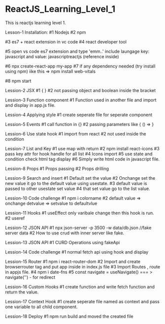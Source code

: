 # ReactJS_Learning_Level_1
This is reactjs learning level 1.


Lesson-1 Installation:
#1 Nodejs
#2 npm

#3 es7 + react extension in vc code
#4 react developer tool

#5 open vs code es7 extension and type 'emm..'  include laungage key: javascript and value: javascriptreactjs  (reference inside)

#6 npx create-react-app my-app
#7 if any dependency needed (try install using npm)    iike this => npm install web-vitals

#8 npm start

Lession-2 JSX
#1 { <!-- output value render --> }
#2 not passing object and boolean inside the bracket

Lession-3 Function component
#1 Function used in another file and import and display in app.js file.

Lession-4 Applying style
#1 create seperate file for seperate component

Lession-5  Events
#1 call function in {}
#2 passing parameters like { () => <!-- function name --> }

Lession-6 Use state hook
#1 import from react
#2 not used inside the condition

Lession-7 List and Key
#1 use map with return
#2 npm install react-icons
#3 pass key attr for hook handle for all list
#4 Icons import
#5 use state and condition check html tag display
#6 Simply write html code in javascript file.

Lession-8 Props
#1 Props passing
#2 Props drilling 

Lession-9 Search and insert
#1 Default set the value
#2 Onchange set the new value it go to the default value using usestate.
#3 default value is passed to other usestate set value 
#4 that set value go to the list value.


Lession-10 Code challenge
#1 npm i colorname
#2 default value => onchange detvalue => setvalue to defaultvlue


Lession-11 Hooks
#1 useEffect only varibale change then this hook is run.
#2 useref 


Lession-12 JSON API
#1 npx json-server -p 3500 -w data/db.json   //fake server data
#2 How to use crud with inner server like fake.


Lession-13 JSON API
#1 CURD Operations using fakeApi


Lession-14 Code challenge
#1 normal fetch api using hook and display


Lession-15 Router
#1  npm i react-router-dom
#2 Import and create browserrouter tag and put app inside in index.js file
#3 Import Routes , route in appjs file.
#4 npm i date-fns 
#5 const navigate = useNavigate()   === > navigate('')  -   for redirect

Lession-16 Custom Hooks
#1 create function and write fetch function and return the value.

Lession-17 Context Hook
#1 create seperate file named as context and pass one variable to all child component.


Lession-18 Deploy
#1 npm run build and moved the created file

